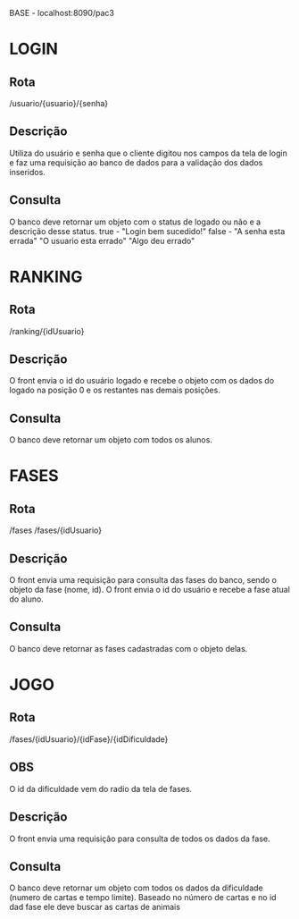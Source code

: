 
BASE - localhost:8090/pac3

# LOGIN

## Rota
/usuario/{usuario}/{senha}

## Descrição
Utiliza do usuário e senha que o cliente digitou nos campos da tela de login e faz uma requisição ao banco de dados para a validação dos dados inseridos.

## Consulta
O banco deve retornar um objeto com o status de logado ou não e a descrição desse status.
true - "Login bem sucedido!"
false - "A senha esta errada"
        "O usuario esta errado"
        "Algo deu errado"


# RANKING

## Rota
/ranking/{idUsuario}

## Descrição
O front envia o id do usuário logado e recebe o objeto com os dados do logado na posição 0 e os restantes nas demais posições.

## Consulta
O banco deve retornar um objeto com todos os alunos.

# FASES

## Rota
/fases
/fases/{idUsuario}

## Descrição
O front envia uma requisição para consulta das fases do banco, sendo o objeto da fase (nome, id).
O front envia o id do usuário e recebe a fase atual do aluno.

## Consulta
O banco deve retornar as fases cadastradas com o objeto delas.

# JOGO

## Rota
/fases/{idUsuario}/{idFase}/{idDificuldade}

## OBS
O id da dificuldade vem do radio da tela de fases.

## Descrição
O front envia uma requisição para consulta de todos os dados da fase.

## Consulta
O banco deve retornar um objeto com todos os dados da dificuldade (numero de cartas e tempo limite).
Baseado no número de cartas e no id dad fase ele deve buscar as cartas de animais








